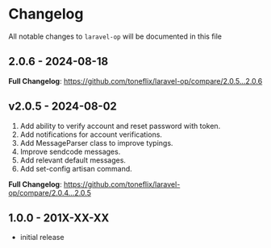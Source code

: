# Changelog

All notable changes to `laravel-op` will be documented in this file

## 2.0.6 - 2024-08-18

**Full Changelog**: https://github.com/toneflix/laravel-op/compare/2.0.5...2.0.6

## v2.0.5 - 2024-08-02

1. Add ability to verify account and reset password with token.
2. Add notifications for account verifications.
3. Add MessageParser class to improve typings.
4. Improve sendcode messages.
5. Add relevant default messages.
6. Add set-config artisan command.

**Full Changelog**: https://github.com/toneflix/laravel-op/compare/2.0.4...2.0.5

## 1.0.0 - 201X-XX-XX

- initial release
